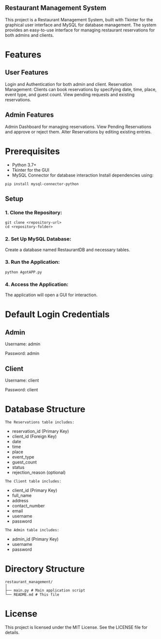 ## Restaurant Management System

This project is a Restaurant Management System, built with Tkinter for the graphical user interface and MySQL for database management. The system provides an easy-to-use interface for managing restaurant reservations for both admins and clients.

# Features

## User Features

Login and Authentication for both admin and client.
Reservation Management:
Clients can book reservations by specifying date, time, place, event type, and guest count.
View pending requests and existing reservations.

## Admin Features

Admin Dashboard for managing reservations.
View Pending Reservations and approve or reject them.
Alter Reservations by editing existing entries.

# Prerequisites

* Python 3.7+
* Tkinter for the GUI
* MySQL Connector for database interaction
Install dependencies using:
```
pip install mysql-connector-python
```

## Setup

### 1. Clone the Repository:
   
   ```
  git clone <repository-url>
  cd <repository-folder>
   ```

### 2. Set Up MySQL Database:
  Create a database named RestaurantDB and necessary tables.

### 3. Run the Application:

  ```
  python AgotAPP.py
  ```

### 4. Access the Application:
   The application will open a GUI for interaction.

# Default Login Credentials

## Admin
Username: admin

Password: admin
## Client
Username: client

Password: client

# Database Structure

`The Reservations table includes:`

* reservation_id (Primary Key)
* client_id (Foreign Key)
* date
* time
* place
* event_type
* guest_count
* status
* rejection_reason (optional)

`The Client table includes:`

* client_id (Primary Key)
* full_name
* address
* contact_number
* email
* username
* password

`The Admin table includes:`

* admin_id (Primary Key)
* username
* password

# Directory Structure
```
restaurant_management/ 
│ 
├── main.py # Main application script 
└── README.md # This file
```

# License
This project is licensed under the MIT License. See the LICENSE file for details.
